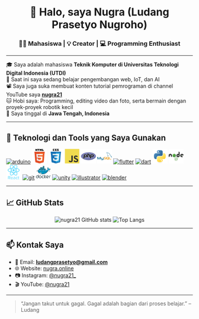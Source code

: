 <!-- <img align="right" alt="Coding" width="400" src="https://avatars.githubusercontent.com/u/150422561?v=4"> -->

<h1 align="center">👋 Halo, saya Nugra (Ludang Prasetyo Nugroho)</h1>
<h3 align="center">👨‍💻 Mahasiswa | 💡 Creator | 💻 Programming Enthusiast</h3>

---

🎓 Saya adalah mahasiswa **Teknik Komputer di Universitas Teknologi Digital Indonesia (UTDI)**  
🌱 Saat ini saya sedang belajar pengembangan web, IoT, dan AI  
📽 Saya juga suka membuat konten tutorial pemrograman di channel YouTube saya **[nugra21](https://youtube.com/@nugra21)**  
🐱 Hobi saya: Programming, editing video dan foto, serta bermain dengan proyek-proyek robotik kecil  
📍 Saya tinggal di **Jawa Tengah, Indonesia**

---

## 🚀 Teknologi dan Tools yang Saya Gunakan

<p align="left">
  <a href="https://www.arduino.cc/" target="_blank"><img src="https://cdn.worldvectorlogo.com/logos/arduino-1.svg" alt="arduino" width="40" height="40"/></a>
  <a href="https://www.w3schools.com/html/" target="_blank"><img src="https://raw.githubusercontent.com/devicons/devicon/master/icons/html5/html5-original-wordmark.svg" alt="html5" width="40" height="40"/></a>
  <a href="https://www.w3schools.com/css/" target="_blank"><img src="https://raw.githubusercontent.com/devicons/devicon/master/icons/css3/css3-original-wordmark.svg" alt="css3" width="40" height="40"/></a>
  <a href="https://developer.mozilla.org/en-US/docs/Web/JavaScript" target="_blank"><img src="https://raw.githubusercontent.com/devicons/devicon/master/icons/javascript/javascript-original.svg" alt="javascript" width="40" height="40"/></a>
  <a href="https://www.php.net" target="_blank"><img src="https://raw.githubusercontent.com/devicons/devicon/master/icons/php/php-original.svg" alt="php" width="40" height="40"/></a>
  <a href="https://www.mysql.com/" target="_blank"><img src="https://raw.githubusercontent.com/devicons/devicon/master/icons/mysql/mysql-original-wordmark.svg" alt="mysql" width="40" height="40"/></a>
  <a href="https://flutter.dev" target="_blank"><img src="https://www.vectorlogo.zone/logos/flutterio/flutterio-icon.svg" alt="flutter" width="40" height="40"/></a>
  <a href="https://dart.dev" target="_blank"><img src="https://www.vectorlogo.zone/logos/dartlang/dartlang-icon.svg" alt="dart" width="40" height="40"/></a>
  <a href="https://www.python.org" target="_blank"><img src="https://raw.githubusercontent.com/devicons/devicon/master/icons/python/python-original.svg" alt="python" width="40" height="40"/></a>
  <a href="https://nodejs.org" target="_blank"><img src="https://raw.githubusercontent.com/devicons/devicon/master/icons/nodejs/nodejs-original-wordmark.svg" alt="nodejs" width="40" height="40"/></a>
  <a href="https://reactjs.org/" target="_blank"><img src="https://raw.githubusercontent.com/devicons/devicon/master/icons/react/react-original-wordmark.svg" alt="react" width="40" height="40"/></a>
  <a href="https://git-scm.com/" target="_blank"><img src="https://www.vectorlogo.zone/logos/git-scm/git-scm-icon.svg" alt="git" width="40" height="40"/></a>
  <a href="https://www.docker.com/" target="_blank"><img src="https://raw.githubusercontent.com/devicons/devicon/master/icons/docker/docker-original-wordmark.svg" alt="docker" width="40" height="40"/></a>
  <a href="https://unity.com/" target="_blank"><img src="https://www.vectorlogo.zone/logos/unity3d/unity3d-icon.svg" alt="unity" width="40" height="40"/></a>
  <a href="https://www.adobe.com/in/products/illustrator.html" target="_blank"><img src="https://www.vectorlogo.zone/logos/adobe_illustrator/adobe_illustrator-icon.svg" alt="illustrator" width="40" height="40"/></a>
  <a href="https://www.blender.org/" target="_blank"><img src="https://download.blender.org/branding/community/blender_community_badge_white.svg" alt="blender" width="40" height="40"/></a>
</p>

---

## 📈 GitHub Stats

<p align="center">
  <img src="https://github-readme-stats.vercel.app/api?username=nugra21&show_icons=true&theme=tokyonight" alt="nugra21 GitHub stats" width="50%" />
  <img src="https://github-readme-stats.vercel.app/api/top-langs/?username=nugra21&layout=compact&theme=tokyonight" alt="Top Langs" width="45%" />
</p>

---

## 📫 Kontak Saya

- 📧 Email: **ludangprasetyo@gmail.com**
- 🌐 Website: [nugra.online](https://nugra.online)
- 📷 Instagram: [@nugra21_](https://instagram.com/nugra21_)
- 🎬 YouTube: [@nugra21](https://youtube.com/@nugra21)

---

> “Jangan takut untuk gagal. Gagal adalah bagian dari proses belajar.” – Ludang
